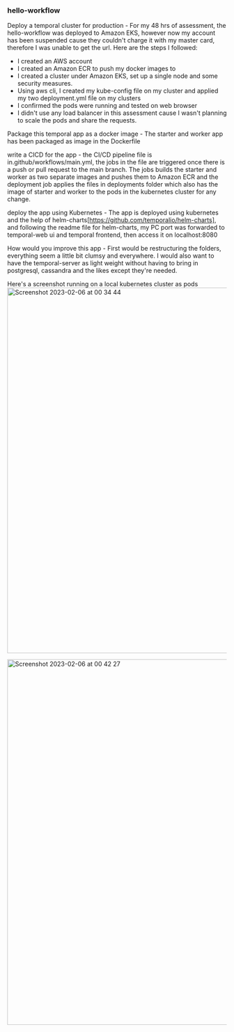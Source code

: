 ### hello-workflow

Deploy a temporal cluster for production - 
For my 48 hrs of assessment, the hello-workflow was deployed to Amazon EKS, however now my account has been suspended cause they couldn't charge it with my master card, therefore I was unable to get the url.
Here are the steps I followed:
- I created an AWS account
- I created an Amazon ECR to push my docker images to
- I created a cluster under Amazon EKS, set up a single node and some security measures.
- Using aws cli, I created my kube-config file on my cluster and applied my two deployment.yml file on my clusters
- I confirmed the pods were running and tested on web browser
- I didn't use any load balancer in this assessment cause I wasn't planning to scale the pods and share the requests.


Package this temporal app as a docker image - The starter and worker app has been packaged as image in the Dockerfile

write a CICD for the app - the CI/CD pipeline file is in.github/workflows/main.yml, the jobs in the file are triggered once there is a push or pull request to the main branch. The jobs builds the starter and worker as two separate images and pushes them to Amazon ECR and the deployment job applies the files in deployments folder which also has the image of starter and worker to the pods in the kubernetes cluster for any change.

deploy the app using Kubernetes - The app is deployed using kubernetes and the help of helm-charts[https://github.com/temporalio/helm-charts], and following the readme file for helm-charts, my PC port was forwarded to temporal-web ui and temporal frontend, then access it on localhost:8080

How would you improve this app - First would be restructuring the folders, everything seem a little bit clumsy and everywhere.
I would also want to have the temporal-server as light weight without having to bring in postgresql, cassandra and the likes except they're needed.

Here's a screenshot running on a local kubernetes cluster as pods
<img width="840" alt="Screenshot 2023-02-06 at 00 34 44" src="https://user-images.githubusercontent.com/47679952/216852408-3ecb4040-0353-4355-a2c2-d760ab4aa939.png">

<img width="840" alt="Screenshot 2023-02-06 at 00 42 27" src="https://user-images.githubusercontent.com/47679952/216852731-fa5a5b47-d553-4928-bc14-5e3f9d5e1166.png">

